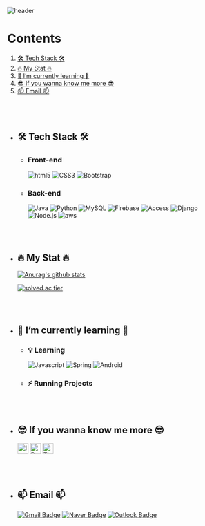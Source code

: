 ![header](https://capsule-render.vercel.app/api?type=rounded&color=timeAuto&reversal=true&height=200&section=header&text=SujK's%20Github&animation=fadeIn&fontSize=80&fontAlign=50&fontAlignY=50&desc=김수정의%20깃헙입니다😊&descSize=20&descAlign=66&descAlignY=69)

# Contents
  1. [🛠 Tech Stack 🛠](#tech-stack)
  2. [🔥 My Stat 🔥](#🔥-my-stat-🔥)
  3. [🌱 I’m currently learning 🌱](#🌱-i’m-currently-learning-🌱)
  4. [😎 If you wanna know me more 😎](#😎-if-you-wanna-know-me-more-😎)
  5. [📫 Email 📫](#📫-email-📫)



<br><br>
- ## 🛠 Tech Stack 🛠
  - ### Front-end
    <img alt="html5" src="https://img.shields.io/badge/HTML5-E34F26?logo=html5&logoColor=white"/>
    <img alt="CSS3" src="https://img.shields.io/badge/CSS3-1572B6?logo=CSS3&logoColor=white"/>
    <img alt="Bootstrap" src="https://img.shields.io/badge/Bootstrap-2F2E8B?logo=Bootstrap&logoColor=white"/>


  - ### Back-end
    <img alt="Java" src="https://img.shields.io/badge/Java-e74b4b?logo=Java&logoColor=white"/>
    <img alt="Python" src="https://img.shields.io/badge/Python-15364e?logo=Python&logoColor=white"/>
    <img alt="MySQL" src="https://img.shields.io/badge/MySQL-005e86?logo=MySQL&logoColor=white"/>
    <img alt="Firebase" src="https://img.shields.io/badge/Firebase-f7c52b?logo=Firebase&logoColor=white"/>
    <img alt="Access" src="https://img.shields.io/badge/Access-A4373A?style=flat&logo=Microsoft-Access&logoColor=white"/></a>
    <img alt="Django" src="https://img.shields.io/badge/Django-072d1e?logo=Django&logoColor=white"/>
    <img alt="Node.js" src="https://img.shields.io/badge/Node.js-47C83E?logo=Node.js&logoColor=white"/>
    <img alt="aws" src="https://img.shields.io/badge/AWS-232F3E?logo=AmazonAWS&logoColor=white"/>

<br><br>
- ## 🔥 My Stat 🔥
    [![Anurag's github stats](https://github-readme-stats.vercel.app/api?username=Kimsj912&show_icons=true&theme=Gradient)](https://github.com/Kimsj912/github-readme-stats)

    [![solved.ac tier](http://mazassumnida.wtf/api/v2/generate_badge?boj=tnwjd9912a)](https://solved.ac/tnwjd9912a)
    
<br><br>
- ## 🌱 I’m currently learning 🌱
  - ### 💡 Learning
    <img alt="Javascript" src="https://img.shields.io/badge/JavaScript-F7DF1E?logo=JavaScript&logoColor=white"/>
    <img alt="Spring" src="https://img.shields.io/badge/Spring-6aad3d?logo=Spring&logoColor=white"/>
    <img alt="Android" src="https://img.shields.io/badge/Android-3bd480?logo=Android&logoColor=white"/>

  - ### ⚡ Running Projects

<br><br>
- ## 😎 If you wanna know me more 😎
    <a href="https://www.instagram.com/k_modify.1122/"><img src="https://upload.wikimedia.org/wikipedia/commons/thumb/e/e7/Instagram_logo_2016.svg/768px-Instagram_logo_2016.svg.png" alt="Instagram" width="25px" height="25px"/></a> <a href="https://www.rocketpunch.com/@sujk912"><img src="https://image.rocketpunch.com/company/1/rocketpunch_logo_1543569694.png?s=400x400&t=inside" alt="Rocketpunch" width="25px" height="25px"/></a> <a href="https://codingjerk-diary.tistory.com/"><img src="https://t1.kakaocdn.net/kakaocorp/kakaocorp/admin/5a539919017800001.png" alt="Tistory" width="25px" height="25px"/></a>

<br><br>
- ## 📫 Email 📫
    [![Gmail Badge](https://img.shields.io/badge/Gmail-ea4335?logo=Gmail&logoColor=white&link=mailto:sujk912@gmail.com)](mailto:sujk912@gmail.com)
    [![Naver Badge](https://img.shields.io/badge/Naver-03C75A?logo=Naver&logoColor=white&link=mailto:tnwjd9912a@naver.com)](mailto:tnwjd9912a@naver.com)
    [![Outlook Badge](https://img.shields.io/badge/Outlook-0078D4?logo=Outlook&logoColor=white&link=mailto:tnwjd9912a@mju.ac.kr)](mailto:tnwjd9912a@mju.ac.kr)
